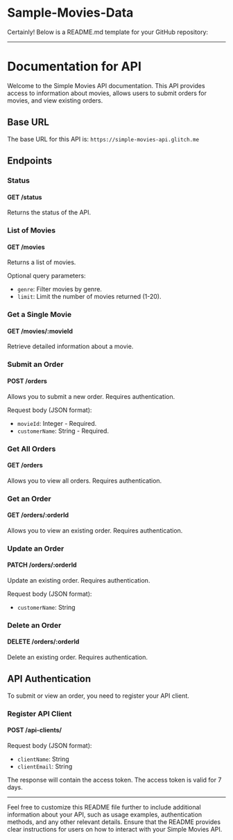 # Sample-Movies-Data

Certainly! Below is a README.md template for your GitHub repository:

---

# Documentation for API 

Welcome to the Simple Movies API documentation. This API provides access to information about movies, allows users to submit orders for movies, and view existing orders.

## Base URL

The base URL for this API is: `https://simple-movies-api.glitch.me`

## Endpoints

### Status

#### GET /status

Returns the status of the API.

### List of Movies

#### GET /movies

Returns a list of movies.

Optional query parameters:

- `genre`: Filter movies by genre.
- `limit`: Limit the number of movies returned (1-20).

### Get a Single Movie

#### GET /movies/:movieId

Retrieve detailed information about a movie.

### Submit an Order

#### POST /orders

Allows you to submit a new order. Requires authentication.

Request body (JSON format):

- `movieId`: Integer - Required.
- `customerName`: String - Required.

### Get All Orders

#### GET /orders

Allows you to view all orders. Requires authentication.

### Get an Order

#### GET /orders/:orderId

Allows you to view an existing order. Requires authentication.

### Update an Order

#### PATCH /orders/:orderId

Update an existing order. Requires authentication.

Request body (JSON format):

- `customerName`: String

### Delete an Order

#### DELETE /orders/:orderId

Delete an existing order. Requires authentication.

## API Authentication

To submit or view an order, you need to register your API client.

### Register API Client

#### POST /api-clients/

Request body (JSON format):

- `clientName`: String
- `clientEmail`: String

The response will contain the access token. The access token is valid for 7 days.

---

Feel free to customize this README file further to include additional information about your API, such as usage examples, authentication methods, and any other relevant details. Ensure that the README provides clear instructions for users on how to interact with your Simple Movies API.
